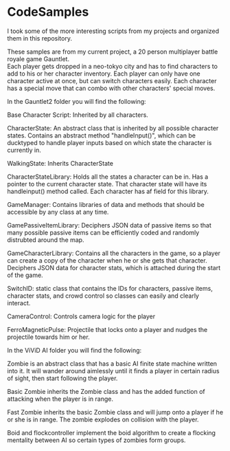 # CodeSamples
I took some of the more interesting scripts from my projects and organized them in this repository.

These samples are from my current project, a 20 person multiplayer battle royale game Gauntlet.  
Each player gets dropped in a neo-tokyo city and has to find characters to add to his or her character inventory. Each player can only have one character active at once, but can switch characters easily. Each character has a special move that can combo with other characters' special moves.

In the Gauntlet2 folder you will find the following:

Base Character Script: Inherited by all characters.

CharacterState: An abstract class that is inherited by all possible character states. Contains an abstract method "handleInput()", which can be ducktyped to handle player inputs based on which state the character is currently in.

WalkingState: Inherits CharacterState

CharacterStateLibrary: Holds all the states a character can be in. Has a pointer to the current character state. That character state will have its handleinput() method called. Each character has af field for this library.

GameManager: Contains libraries of data and methods that should be accessible by any class at any time.

GamePassiveItemLibrary: Deciphers JSON data of passive items so that many possible passive items can be efficiently coded and randomly distrubted around the map.

GameCharacterLibrary: Contains all the characters in the game, so a player can create a copy of the character when he or she gets that character. Deciphers JSON data for character stats, which is attached during the start of the game.

SwitchID: static class that contains the IDs for characters, passive items, character stats, and crowd control so classes can easily and clearly interact.

CameraControl: Controls camera logic for the player

FerroMagneticPulse: Projectile that locks onto a player and nudges the projectile towards him or her.

In the ViViD AI folder you will find the following:

Zombie is an abstract class that has a basic AI finite state machine written into it. It will wander around aimlessly until it finds a player in certain radius of sight, then start following the player.

Basic Zombie inherits the Zombie class and has the added function of attacking when the player is in range.

Fast Zombie inherits the basic Zombie class and will jump onto a player if he or she is in range. The zombie explodes on collision with the player.

Boid and flockcontroller implement the boid algorithm to create a flocking mentality between AI so certain types of zombies form groups.




